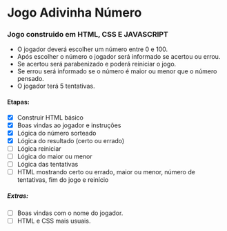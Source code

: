 # Jogo Adivinha Número

### Jogo construido em HTML, CSS E JAVASCRIPT
- O jogador deverá escolher um número entre 0 e 100.
- Após escolher o número o jogador será informado se acertou ou errou.
- Se acertou será parabenizado e poderá reiniciar o jogo.
- Se errou será informado se o número é maior ou menor que o número pensado.
- O jogador terá 5 tentativas.

#### Etapas:
- [x] Construir HTML básico
- [x] Boas vindas ao jogador e instruções
- [x] Lógica do número sorteado
- [x] Lógica do resultado (certo ou errado)
- [ ] Lógica reiniciar
- [ ] Lógica do maior ou menor
- [ ] Lógica das tentativas
- [ ] HTML mostrando certo ou errado, maior ou menor, número de tentativas, fim do jogo e reinício

##### Extras:
- [ ] Boas vindas com o nome do jogador.
- [ ] HTML e CSS mais usuais.